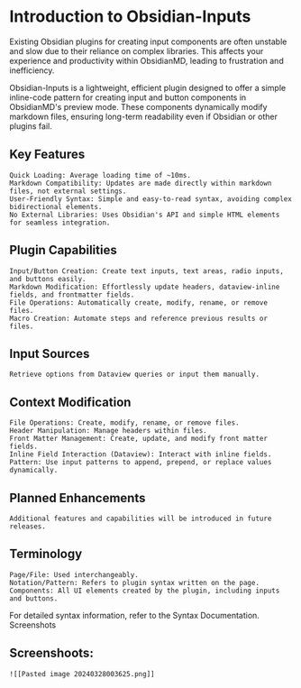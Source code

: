 # Introduction to Obsidian-Inputs

Existing Obsidian plugins for creating input components are often unstable and slow due to their reliance on complex libraries. This affects your experience and productivity within ObsidianMD, leading to frustration and inefficiency.

Obsidian-Inputs is a lightweight, efficient plugin designed to offer a simple inline-code pattern for creating input and button components in ObsidianMD's preview mode. These components dynamically modify markdown files, ensuring long-term readability even if Obsidian or other plugins fail.
## Key Features

    Quick Loading: Average loading time of ~10ms.
    Markdown Compatibility: Updates are made directly within markdown files, not external settings.
    User-Friendly Syntax: Simple and easy-to-read syntax, avoiding complex bidirectional elements.
    No External Libraries: Uses Obsidian's API and simple HTML elements for seamless integration.

## Plugin Capabilities

    Input/Button Creation: Create text inputs, text areas, radio inputs, and buttons easily.
    Markdown Modification: Effortlessly update headers, dataview-inline fields, and frontmatter fields.
    File Operations: Automatically create, modify, rename, or remove files.
    Macro Creation: Automate steps and reference previous results or files.

## Input Sources

    Retrieve options from Dataview queries or input them manually.

## Context Modification

    File Operations: Create, modify, rename, or remove files.
    Header Manipulation: Manage headers within files.
    Front Matter Management: Create, update, and modify front matter fields.
    Inline Field Interaction (Dataview): Interact with inline fields.
    Pattern: Use input patterns to append, prepend, or replace values dynamically.

## Planned Enhancements

    Additional features and capabilities will be introduced in future releases.

## Terminology

    Page/File: Used interchangeably.
    Notation/Pattern: Refers to plugin syntax written on the page.
    Components: All UI elements created by the plugin, including inputs and buttons.

For detailed syntax information, refer to the Syntax Documentation.
Screenshots
## Screenshoots:
	![[Pasted image 20240328003625.png]]
